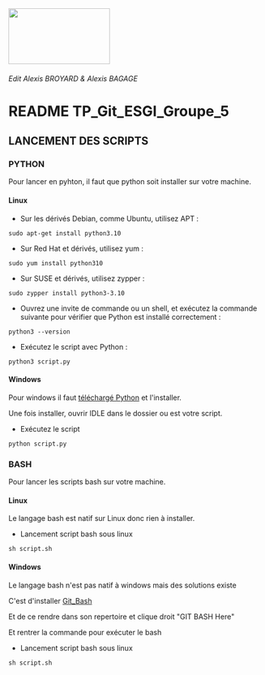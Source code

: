 <img src="https://secure.meetupstatic.com/photos/event/5/3/2/600_484801330.jpeg" width="200" height="110">

###### Edit Alexis BROYARD &amp; Alexis BAGAGE
# README TP_Git_ESGI_Groupe_5 
## LANCEMENT DES SCRIPTS
### PYTHON
Pour lancer en pyhton, il faut que python soit installer sur votre machine.
#### Linux
- Sur les dérivés Debian, comme Ubuntu, utilisez APT : 
```
sudo apt-get install python3.10
```
- Sur Red Hat et dérivés, utilisez yum :
```
sudo yum install python310
```
- Sur SUSE et dérivés, utilisez zypper : 
```
sudo zypper install python3-3.10
```
- Ouvrez une invite de commande ou un shell, et exécutez la commande suivante pour vérifier que Python est installé correctement :
```
python3 --version
```
- Exécutez le script avec Python :
```
python3 script.py
```
#### Windows
Pour windows il faut [téléchargé Python](https://www.python.org/downloads/) et l'installer.

Une fois installer, ouvrir IDLE dans le dossier ou est votre script.
- Exécutez le script
```
python script.py
```
### BASH
Pour lancer les scripts bash sur votre machine.
#### Linux
Le langage bash est natif sur Linux donc rien à installer.
- Lancement script bash sous linux
````
sh script.sh
````
#### Windows
Le langage bash n'est pas natif à windows mais des solutions existe 

C'est d'installer [Git_Bash](https://gitforwindows.org/) 

Et de ce rendre dans son repertoire et clique droit "GIT BASH Here"

Et rentrer la commande pour exécuter le bash
- Lancement script bash sous linux
````
sh script.sh
````
